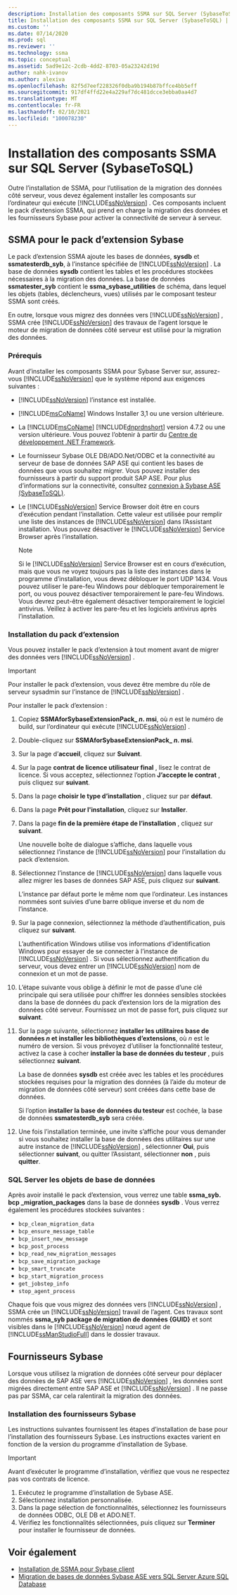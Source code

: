 ```yaml
---
description: Installation des composants SSMA sur SQL Server (SybaseToSQL)
title: Installation des composants SSMA sur SQL Server (SybaseToSQL) | Microsoft Docs
ms.custom: ''
ms.date: 07/14/2020
ms.prod: sql
ms.reviewer: ''
ms.technology: ssma
ms.topic: conceptual
ms.assetid: 5ad9e12c-2cdb-4dd2-8703-05a23242d19d
author: nahk-ivanov
ms.author: alexiva
ms.openlocfilehash: 82f5d7eef228326f0dba9b194b87bffce4bb5eff
ms.sourcegitcommit: 917df4ffd22e4a229af7dc481dcce3ebba0aa4d7
ms.translationtype: MT
ms.contentlocale: fr-FR
ms.lasthandoff: 02/10/2021
ms.locfileid: "100078230"
---
```

# <a name="installing-ssma-components-on-sql-server-sybasetosql"></a>Installation des composants SSMA sur SQL Server (SybaseToSQL)

Outre l’installation de SSMA, pour l’utilisation de la migration des données côté serveur, vous devez également installer les composants sur l’ordinateur qui exécute [!INCLUDE[ssNoVersion](../../includes/ssnoversion-md.md)] . Ces composants incluent le pack d’extension SSMA, qui prend en charge la migration des données et les fournisseurs Sybase pour activer la connectivité de serveur à serveur.

## <a name="ssma-for-sybase-extension-pack"></a>SSMA pour le pack d’extension Sybase

Le pack d’extension SSMA ajoute les bases de données, **sysdb** et **ssmatesterdb_syb**, à l’instance spécifiée de [!INCLUDE[ssNoVersion](../../includes/ssnoversion-md.md)] . La base de données **sysdb** contient les tables et les procédures stockées nécessaires à la migration des données. La base de données **ssmatester_syb** contient le **ssma_sybase_utilities** de schéma, dans lequel les objets (tables, déclencheurs, vues) utilisés par le composant testeur SSMA sont créés.

En outre, lorsque vous migrez des données vers [!INCLUDE[ssNoVersion](../../includes/ssnoversion-md.md)] , SSMA crée [!INCLUDE[ssNoVersion](../../includes/ssnoversion-md.md)] des travaux de l’agent lorsque le moteur de migration de données côté serveur est utilisé pour la migration des données.

### <a name="prerequisites"></a>Prérequis

Avant d’installer les composants SSMA pour Sybase Server sur, assurez-vous [!INCLUDE[ssNoVersion](../../includes/ssnoversion-md.md)] que le système répond aux exigences suivantes :

- [!INCLUDE[ssNoVersion](../../includes/ssnoversion-md.md)] l’instance est installée.
- [!INCLUDE[msCoName](../../includes/msconame_md.md)] Windows Installer 3,1 ou une version ultérieure.
- La [!INCLUDE[msCoName](../../includes/msconame_md.md)] [!INCLUDE[dnprdnshort](../../includes/dnprdnshort_md.md)] version 4.7.2 ou une version ultérieure. Vous pouvez l’obtenir à partir du [Centre de développement .NET Framework](https://go.microsoft.com/fwlink/?LinkId=48882).
- Le fournisseur Sybase OLE DB/ADO.Net/ODBC et la connectivité au serveur de base de données SAP ASE qui contient les bases de données que vous souhaitez migrer. Vous pouvez installer des fournisseurs à partir du support produit SAP ASE. Pour plus d’informations sur la connectivité, consultez [connexion à Sybase ASE &#40;SybaseToSQL&#41;](../../ssma/sybase/connecting-to-sybase-ase-sybasetosql.md).
- Le [!INCLUDE[ssNoVersion](../../includes/ssnoversion-md.md)] Service Browser doit être en cours d’exécution pendant l’installation. Cette valeur est utilisée pour remplir une liste des instances de [!INCLUDE[ssNoVersion](../../includes/ssnoversion-md.md)] dans l’Assistant installation. Vous pouvez désactiver le [!INCLUDE[ssNoVersion](../../includes/ssnoversion-md.md)] Service Browser après l’installation.

  > [!NOTE]
  > Si le [!INCLUDE[ssNoVersion](../../includes/ssnoversion-md.md)] Service Browser est en cours d’exécution, mais que vous ne voyez toujours pas la liste des instances dans le programme d’installation, vous devez débloquer le port UDP 1434. Vous pouvez utiliser le pare-feu Windows pour débloquer temporairement le port, ou vous pouvez désactiver temporairement le pare-feu Windows. Vous devrez peut-être également désactiver temporairement le logiciel antivirus. Veillez à activer les pare-feu et les logiciels antivirus après l’installation.

### <a name="installing-the-extension-pack"></a>Installation du pack d’extension

Vous pouvez installer le pack d’extension à tout moment avant de migrer des données vers [!INCLUDE[ssNoVersion](../../includes/ssnoversion-md.md)] .

> [!IMPORTANT]
> Pour installer le pack d’extension, vous devez être membre du rôle de serveur sysadmin sur l’instance de [!INCLUDE[ssNoVersion](../../includes/ssnoversion-md.md)] .

Pour installer le pack d’extension :

1. Copiez **SSMAforSybaseExtensionPack_ *n*. msi**, où *n* est le numéro de build, sur l’ordinateur qui exécute [!INCLUDE[ssNoVersion](../../includes/ssnoversion-md.md)] .
2. Double-cliquez sur **SSMAforSybaseExtensionPack_ *n*. msi**.
3. Sur la page d’**accueil**, cliquez sur **Suivant**.
4. Sur la page **contrat de licence utilisateur final** , lisez le contrat de licence. Si vous acceptez, sélectionnez l’option **J’accepte le contrat** , puis cliquez sur **suivant**.
5. Dans la page **choisir le type d’installation** , cliquez sur par **défaut**.
6. Dans la page **Prêt pour l'installation**, cliquez sur **Installer**.
7. Dans la page **fin de la première étape de l’installation** , cliquez sur **suivant**.

   Une nouvelle boîte de dialogue s’affiche, dans laquelle vous sélectionnez l’instance de [!INCLUDE[ssNoVersion](../../includes/ssnoversion-md.md)] pour l’installation du pack d’extension.

8. Sélectionnez l’instance de [!INCLUDE[ssNoVersion](../../includes/ssnoversion-md.md)] dans laquelle vous allez migrer les bases de données SAP ASE, puis cliquez sur **suivant**.

   L’instance par défaut porte le même nom que l’ordinateur. Les instances nommées sont suivies d’une barre oblique inverse et du nom de l’instance.

9. Sur la page connexion, sélectionnez la méthode d’authentification, puis cliquez sur **suivant**.

   L’authentification Windows utilise vos informations d’identification Windows pour essayer de se connecter à l’instance de [!INCLUDE[ssNoVersion](../../includes/ssnoversion-md.md)] . Si vous sélectionnez authentification du serveur, vous devez entrer un [!INCLUDE[ssNoVersion](../../includes/ssnoversion-md.md)] nom de connexion et un mot de passe.

10. L’étape suivante vous oblige à définir le mot de passe d’une clé principale qui sera utilisée pour chiffrer les données sensibles stockées dans la base de données du pack d’extension lors de la migration des données côté serveur. Fournissez un mot de passe fort, puis cliquez sur **suivant**.

11. Sur la page suivante, sélectionnez **installer les utilitaires base de données *n* et installer les bibliothèques d’extensions**, où *n* est le numéro de version. Si vous prévoyez d’utiliser la fonctionnalité testeur, activez la case à cocher **installer la base de données du testeur** , puis sélectionnez **suivant**.

    La base de données **sysdb** est créée avec les tables et les procédures stockées requises pour la migration des données (à l’aide du moteur de migration de données côté serveur) sont créées dans cette base de données.

    Si l’option **installer la base de données du testeur** est cochée, la base de données **ssmatesterdb_syb** sera créée.

12. Une fois l’installation terminée, une invite s’affiche pour vous demander si vous souhaitez installer la base de données des utilitaires sur une autre instance de [!INCLUDE[ssNoVersion](../../includes/ssnoversion-md.md)] , sélectionner **Oui**, puis sélectionner **suivant**, ou quitter l’Assistant, sélectionner **non** , puis **quitter**.

### <a name="sql-server-database-objects"></a>SQL Server les objets de base de données

Après avoir installé le pack d’extension, vous verrez une table **ssma_syb. bcp _migration_packages** dans la base de données **sysdb** . Vous verrez également les procédures stockées suivantes :

- `bcp_clean_migration_data`
- `bcp_ensure_message_table`
- `bcp_insert_new_message`
- `bcp_post_process`
- `bcp_read_new_migration_messages`
- `bcp_save_migration_package`
- `bcp_smart_truncate`
- `bcp_start_migration_process`
- `get_jobstep_info`
- `stop_agent_process`

Chaque fois que vous migrez des données vers [!INCLUDE[ssNoVersion](../../includes/ssnoversion-md.md)] , SSMA crée un [!INCLUDE[ssNoVersion](../../includes/ssnoversion-md.md)] travail de l’agent. Ces travaux sont nommés **ssma_syb package de migration de données {GUID}** et sont visibles dans le [!INCLUDE[ssNoVersion](../../includes/ssnoversion-md.md)] nœud agent de [!INCLUDE[ssManStudioFull](../../includes/ssmanstudiofull-md.md)] dans le dossier travaux.  

## <a name="sybase-providers"></a>Fournisseurs Sybase

Lorsque vous utilisez la migration de données côté serveur pour déplacer des données de SAP ASE vers [!INCLUDE[ssNoVersion](../../includes/ssnoversion-md.md)] , les données sont migrées directement entre SAP ASE et [!INCLUDE[ssNoVersion](../../includes/ssnoversion-md.md)] . Il ne passe pas par SSMA, car cela ralentirait la migration des données.

### <a name="installing-the-sybase-providers"></a>Installation des fournisseurs Sybase

Les instructions suivantes fournissent les étapes d’installation de base pour l’installation des fournisseurs Sybase. Les instructions exactes varient en fonction de la version du programme d’installation de Sybase.

> [!IMPORTANT]
> Avant d’exécuter le programme d’installation, vérifiez que vous ne respectez pas vos contrats de licence.

1. Exécutez le programme d’installation de Sybase ASE.
2. Sélectionnez installation personnalisée.
3. Dans la page sélection de fonctionnalités, sélectionnez les fournisseurs de données ODBC, OLE DB et ADO.NET.
4. Vérifiez les fonctionnalités sélectionnées, puis cliquez sur **Terminer** pour installer le fournisseur de données.

## <a name="see-also"></a>Voir également

- [Installation de SSMA pour Sybase client](../../ssma/sybase/installing-ssma-for-sybase-client-sybasetosql.md)
- [Migration de bases de données Sybase ASE vers SQL Server Azure SQL Database](../../ssma/sybase/migrating-sybase-ase-databases-to-sql-server-azure-sql-db-sybasetosql.md)

